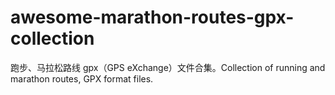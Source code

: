 # awesome-marathon-routes-gpx-collection
跑步、马拉松路线 gpx（GPS eXchange）文件合集。Collection of running and marathon routes, GPX format files.

